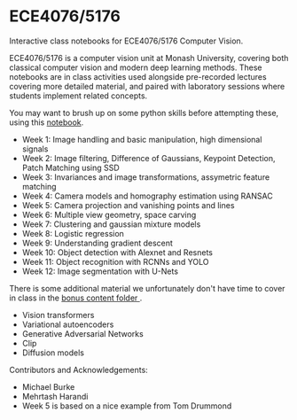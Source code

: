 # ECE4076/5176
Interactive class notebooks for ECE4076/5176 Computer Vision.

ECE4076/5176 is a computer vision unit at Monash University, covering both classical computer vision and modern deep learning methods. These notebooks are in class activities used alongside pre-recorded lectures covering more detailed material, and paired with laboratory sessions where students implement related concepts.

You may want to brush up on some python skills before attempting these, using this [notebook](https://github.com/jhy9968/CV_python_intro_ws).

- Week 1: Image handling and basic manipulation, high dimensional signals 
- Week 2: Image filtering, Difference of Gaussians, Keypoint Detection, Patch Matching using SSD
- Week 3: Invariances and image transformations, assymetric feature matching
- Week 4: Camera models and homography estimation using RANSAC
- Week 5: Camera projection and vanishing points and lines
- Week 6: Multiple view geometry, space carving 
- Week 7: Clustering and gaussian mixture models 
- Week 8: Logistic regression
- Week 9: Understanding gradient descent
- Week 10: Object detection with Alexnet and Resnets
- Week 11: Object recognition with RCNNs and YOLO
- Week 12: Image segmentation with U-Nets

There is some additional material we unfortunately don't have time to cover in class in the [bonus content folder ](/bonus_content).
* Vision transformers
* Variational autoencoders
* Generative Adversarial Networks
* Clip
* Diffusion models

Contributors and Acknowledgements:

* Michael Burke
* Mehrtash Harandi
* Week 5 is based on a nice example from Tom Drummond 

